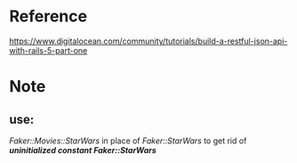 # Reference

https://www.digitalocean.com/community/tutorials/build-a-restful-json-api-with-rails-5-part-one


# Note

## use:
_Faker::Movies::StarWars_ in place of _Faker::StarWars_ to get rid of ***uninitialized constant Faker::StarWars***
